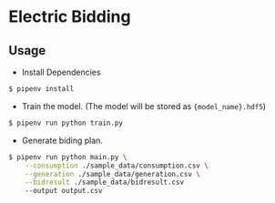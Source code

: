 # Electric Bidding

## Usage
- Install Dependencies
```sh
$ pipenv install
```
- Train the model. (The model will be stored as `{model_name}.hdf5`)
```sh
$ pipenv run python train.py
```
- Generate biding plan.
```sh
$ pipenv run python main.py \
    --consumption ./sample_data/consumption.csv \
    --generation ./sample_data/generation.csv \
    --bidresult ./sample_data/bidresult.csv 
    --output output.csv
```
